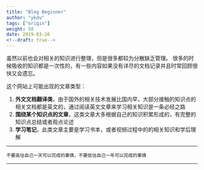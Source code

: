 ```yaml
---
title: "Blog Beginner"
author: "ykdu"
tags: ["origin"]
weight: 50
date: 2019-03-26
<!--draft: true-->
---
```


<!--more-->

虽然以前也会对相关的知识进行整理，但是很多都较为分散缺乏管理。
很多的时候吸收的知识都是一次性的，有一些内容如果没有详尽的文档记录并且时常回顾很快又会遗忘。

这个网站上可能出现的文章类型：

1. **外文文档翻译类**，由于国外的相关技术发展比国内早，大部分接触的知识点的相关文档都是英文的，通过阅读英文文章来学习相关知识是一条必经之路
2. **围绕某个知识点的文章**，这类文章大多根据自己的知识积累形成的，有完整的知识点总结或者观点论述
3. **学习笔记**，此类文章主要是学习书本，或者视频过程中的的相关知识和学后理解

---
```
不要高估自己一天可以完成的事情，不要低估自己一年可以完成的事情
```
---
